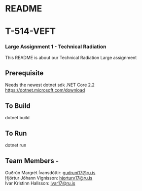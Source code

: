 # README
# T-514-VEFT
### Large Assignment 1 - Technical Radiation
This README is about our Technical Radiation Large assignment

## Prerequisite
Needs the newest dotnet sdk .NET Core 2.2 https://dotnet.microsoft.com/download

## To Build
dotnet build

## To Run
dotnet run

## Team Members - 
Guðrún Margrét Ívansdóttir: gudruni17@ru.is  
Hjörtur Jóhann Vignisson: hjorturv17@ru.is  
Ívar Kristinn Hallsson: ivar17@ru.is   